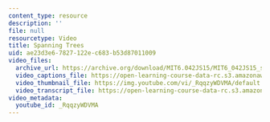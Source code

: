```yaml
---
content_type: resource
description: ''
file: null
resourcetype: Video
title: Spanning Trees
uid: ae23d3e6-7827-122e-c683-b53d87011009
video_files:
  archive_url: https://archive.org/download/MIT6.042JS15/MIT6_042JS15_spanningtrees_video_ipod.mp4
  video_captions_file: https://open-learning-course-data-rc.s3.amazonaws.com/6-042j-mathematics-for-computer-science-spring-2015/f5fcb434145d5a969314f8784473ff4e_RqqzyWDVMA.vtt
  video_thumbnail_file: https://img.youtube.com/vi/_RqqzyWDVMA/default.jpg
  video_transcript_file: https://open-learning-course-data-rc.s3.amazonaws.com/6-042j-mathematics-for-computer-science-spring-2015/f02d4335ff1944b721825945b3986bc8_RqqzyWDVMA.pdf
video_metadata:
  youtube_id: _RqqzyWDVMA
---
```

